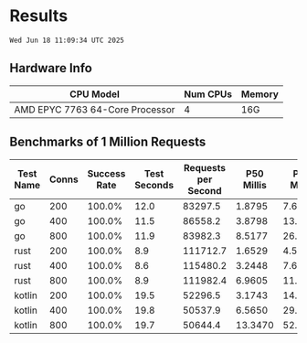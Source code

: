 # Results
`Wed Jun 18 11:09:34 UTC 2025`
## Hardware Info
| CPU Model | Num CPUs | Memory |
| --------- | -------- | ------ |
| AMD EPYC 7763 64-Core Processor | 4 | 16G |

## Benchmarks of 1 Million Requests
| Test Name | Conns | Success Rate | Test Seconds | Requests per Second | P50 Millis | P99 Millis | P99.9 Millis | API Memory MB | API CPU Time | API Threads |
| --------- | ----- | ------------ | ------------ | ------------------- | ---------- | ---------- | ------------ | ------------- | ------------ | ----------- |
| go | 200 | 100.0% | 12.0 | 83297.5 | 1.8795 | 7.6750 | 10.6467 | 16.9 | 00:00:27 | 10 |
| go | 400 | 100.0% | 11.5 | 86558.2 | 3.8798 | 13.9845 | 19.8548 | 24.2 | 00:00:27 | 11 |
| go | 800 | 100.0% | 11.9 | 83982.3 | 8.5177 | 26.4114 | 41.9396 | 37.1 | 00:00:28 | 12 |
| rust | 200 | 100.0% | 8.9 | 111712.7 | 1.6529 | 4.5539 | 6.2958 | 9.2 | 00:00:17 | 5 |
| rust | 400 | 100.0% | 8.6 | 115480.2 | 3.2448 | 7.6827 | 10.1228 | 13.6 | 00:00:17 | 5 |
| rust | 800 | 100.0% | 8.9 | 111982.4 | 6.9605 | 11.6932 | 18.2513 | 23.3 | 00:00:17 | 5 |
| kotlin | 200 | 100.0% | 19.5 | 52296.5 | 3.1743 | 14.0805 | 32.3325 | 339.2 | 00:00:59 | 155 |
| kotlin | 400 | 100.0% | 19.8 | 50537.9 | 6.5650 | 29.3626 | 73.9949 | 412.7 | 00:01:00 | 155 |
| kotlin | 800 | 100.0% | 19.7 | 50644.4 | 13.3470 | 52.9458 | 153.8918 | 410.8 | 00:00:59 | 155 |
